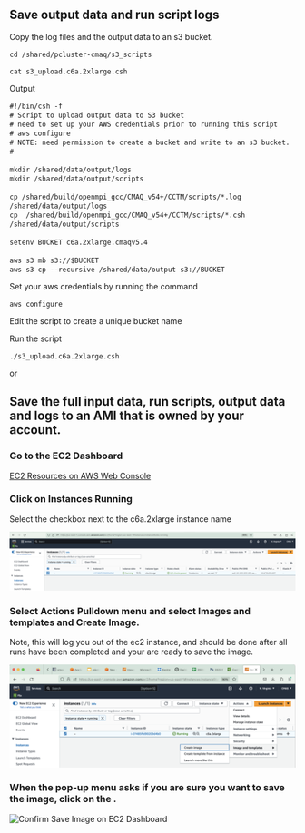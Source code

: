 ## Save output data and run script logs 

Copy the log files and the output data to an s3 bucket.


```
cd /shared/pcluster-cmaq/s3_scripts
```

```
cat s3_upload.c6a.2xlarge.csh
```

Output

```
#!/bin/csh -f
# Script to upload output data to S3 bucket
# need to set up your AWS credentials prior to running this script
# aws configure
# NOTE: need permission to create a bucket and write to an s3 bucket. 
# 

mkdir /shared/data/output/logs
mkdir /shared/data/output/scripts

cp /shared/build/openmpi_gcc/CMAQ_v54+/CCTM/scripts/*.log /shared/data/output/logs
cp  /shared/build/openmpi_gcc/CMAQ_v54+/CCTM/scripts/*.csh /shared/data/output/scripts

setenv BUCKET c6a.2xlarge.cmaqv5.4

aws s3 mb s3://$BUCKET
aws s3 cp --recursive /shared/data/output s3://BUCKET
```

Set your aws credentials by running the command

```
aws configure
```


Edit the script to create a unique bucket name

Run the script

```
./s3_upload.c6a.2xlarge.csh
```



or

## Save the full input data, run scripts, output data and logs to an AMI that is owned by your account.

### Go to the EC2 Dashboard 

<a href="https://us-east-1.console.aws.amazon.com/ec2/home?region=us-east-1">EC2 Resources on AWS Web Console</a>


### Click on Instances Running

Select the checkbox next to the c6a.2xlarge instance name

![Select Instance on EC2 Dashboard](../web-vm/ec2_select_instance_checkbox.png)

### Select Actions Pulldown menu and select Images and templates and Create Image.

Note, this will log you out of the ec2 instance, and should be done after all runs have been completed and your are ready to save the image.

![Create Image on EC2 Dashboard](../web-vm/ec2_web_console_save_image.png)

### When the pop-up menu asks if you are sure you want to save the image, click on the .

![Confirm Save Image on EC2 Dashboard](../web-vm/ec2-dashboard-confirm-save-image.png)



